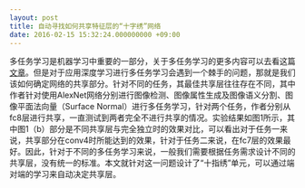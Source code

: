 ```yaml
---
layout: post
title: 自动寻找如何共享特征层的“十字绣”网络
date: 2016-02-15 15:32:24.000000000 +09:00
---
```






多任务学习是机器学习中重要的一部分，关于多任务学习的更多内容可以去看这篇[文章](https://zhuanlan.zhihu.com/p/27421983)。但是对于应用深度学习进行多任务学习会遇到一个棘手的问题，那就是我们该如何确定网络的共享部分。针对不同的任务，其最佳共享层往往存在不同，其中作者针对使用AlexNet网络分别进行图像检测、图像属性生成及图像语义分割、图像平面法向量（Surface Normal）进行多任务学习，针对两个任务，作者分别从fc8层进行共享，一直测试到两者完全不进行共享的情况。实验结果如图1所示，其中图1（b）部分是不同共享层与完全独立时的效果对比，可以看出对于任务一来说，共享部分在conv4时所能达到的效果，针对于任务二来说，在fc7层的效果最好。因此，针对于不同的多任务学习来说，一般我们需要根据任务需求设计不同的共享层，没有统一的标准。本文就针对这一问题设计了“十指绣”单元，可以通过端对端的学习来自动决定共享层。